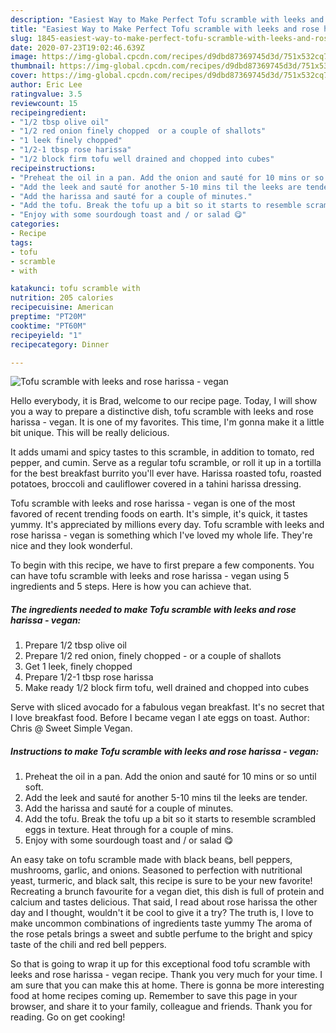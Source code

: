 ```yaml
---
description: "Easiest Way to Make Perfect Tofu scramble with leeks and rose harissa - vegan"
title: "Easiest Way to Make Perfect Tofu scramble with leeks and rose harissa - vegan"
slug: 1845-easiest-way-to-make-perfect-tofu-scramble-with-leeks-and-rose-harissa-vegan
date: 2020-07-23T19:02:46.639Z
image: https://img-global.cpcdn.com/recipes/d9dbd87369745d3d/751x532cq70/tofu-scramble-with-leeks-and-rose-harissa-vegan-recipe-main-photo.jpg
thumbnail: https://img-global.cpcdn.com/recipes/d9dbd87369745d3d/751x532cq70/tofu-scramble-with-leeks-and-rose-harissa-vegan-recipe-main-photo.jpg
cover: https://img-global.cpcdn.com/recipes/d9dbd87369745d3d/751x532cq70/tofu-scramble-with-leeks-and-rose-harissa-vegan-recipe-main-photo.jpg
author: Eric Lee
ratingvalue: 3.5
reviewcount: 15
recipeingredient:
- "1/2 tbsp olive oil"
- "1/2 red onion finely chopped  or a couple of shallots"
- "1 leek finely chopped"
- "1/2-1 tbsp rose harissa"
- "1/2 block firm tofu well drained and chopped into cubes"
recipeinstructions:
- "Preheat the oil in a pan. Add the onion and sauté for 10 mins or so until soft."
- "Add the leek and sauté for another 5-10 mins til the leeks are tender."
- "Add the harissa and sauté for a couple of minutes."
- "Add the tofu. Break the tofu up a bit so it starts to resemble scrambled eggs in texture. Heat through for a couple of mins."
- "Enjoy with some sourdough toast and / or salad 😋"
categories:
- Recipe
tags:
- tofu
- scramble
- with

katakunci: tofu scramble with 
nutrition: 205 calories
recipecuisine: American
preptime: "PT20M"
cooktime: "PT60M"
recipeyield: "1"
recipecategory: Dinner

---
```



![Tofu scramble with leeks and rose harissa - vegan](https://img-global.cpcdn.com/recipes/d9dbd87369745d3d/751x532cq70/tofu-scramble-with-leeks-and-rose-harissa-vegan-recipe-main-photo.jpg)

Hello everybody, it is Brad, welcome to our recipe page. Today, I will show you a way to prepare a distinctive dish, tofu scramble with leeks and rose harissa - vegan. It is one of my favorites. This time, I'm gonna make it a little bit unique. This will be really delicious.

It adds umami and spicy tastes to this scramble, in addition to tomato, red pepper, and cumin. Serve as a regular tofu scramble, or roll it up in a tortilla for the best breakfast burrito you&#39;ll ever have. Harissa roasted tofu, roasted potatoes, broccoli and cauliflower covered in a tahini harissa dressing.

Tofu scramble with leeks and rose harissa - vegan is one of the most favored of recent trending foods on earth. It's simple, it's quick, it tastes yummy. It's appreciated by millions every day. Tofu scramble with leeks and rose harissa - vegan is something which I've loved my whole life. They're nice and they look wonderful.


To begin with this recipe, we have to first prepare a few components. You can have tofu scramble with leeks and rose harissa - vegan using 5 ingredients and 5 steps. Here is how you can achieve that.

<!--inarticleads1-->

##### The ingredients needed to make Tofu scramble with leeks and rose harissa - vegan:

1. Prepare 1/2 tbsp olive oil
1. Prepare 1/2 red onion, finely chopped - or a couple of shallots
1. Get 1 leek, finely chopped
1. Prepare 1/2-1 tbsp rose harissa
1. Make ready 1/2 block firm tofu, well drained and chopped into cubes


Serve with sliced avocado for a fabulous vegan breakfast. It&#39;s no secret that I love breakfast food. Before I became vegan I ate eggs on toast. Author: Chris @ Sweet Simple Vegan. 

<!--inarticleads2-->

##### Instructions to make Tofu scramble with leeks and rose harissa - vegan:

1. Preheat the oil in a pan. Add the onion and sauté for 10 mins or so until soft.
1. Add the leek and sauté for another 5-10 mins til the leeks are tender.
1. Add the harissa and sauté for a couple of minutes.
1. Add the tofu. Break the tofu up a bit so it starts to resemble scrambled eggs in texture. Heat through for a couple of mins.
1. Enjoy with some sourdough toast and / or salad 😋


An easy take on tofu scramble made with black beans, bell peppers, mushrooms, garlic, and onions. Seasoned to perfection with nutritional yeast, turmeric, and black salt, this recipe is sure to be your new favorite! Recreating a brunch favourite for a vegan diet, this dish is full of protein and calcium and tastes delicious. That said, I read about rose harissa the other day and I thought, wouldn&#39;t it be cool to give it a try? The truth is, I love to make uncommon combinations of ingredients taste yummy The aroma of the rose petals brings a sweet and subtle perfume to the bright and spicy taste of the chili and red bell peppers. 

So that is going to wrap it up for this exceptional food tofu scramble with leeks and rose harissa - vegan recipe. Thank you very much for your time. I am sure that you can make this at home. There is gonna be more interesting food at home recipes coming up. Remember to save this page in your browser, and share it to your family, colleague and friends. Thank you for reading. Go on get cooking!
